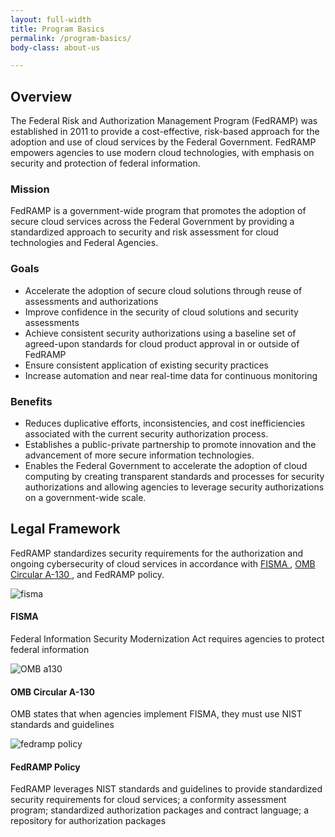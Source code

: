 ```yaml
---
layout: full-width
title: Program Basics
permalink: /program-basics/
body-class: about-us

---
```

<section class="overview">
	<div class="full-row">
		<div class="full-col">
			<h2>Overview</h2>
			<p>The Federal Risk and Authorization Management Program (FedRAMP) was established in 2011 to provide a cost-effective, risk-based approach for the adoption and use of cloud services by the Federal Government. FedRAMP empowers agencies to use modern cloud technologies, with emphasis on security and protection of federal information.</p>
		</div>
	</div>
	<div class="full-row">
		<div class="basics-col mgb-col-1">
			<div class="program-basics-title">
				<h3 class="mission-title">Mission</h3>
			</div>
			<p>FedRAMP is a government-wide program that promotes the adoption of secure cloud services across the Federal Government by providing a standardized approach to security and risk assessment for cloud technologies and Federal Agencies. </p>
		</div>
		<div class="basics-col mgb-col-2">
			<div class="program-basics-title">
				<h3 class="goals-title">Goals</h3>
			</div>
			<ul class="program-basics-goals">
				<li>Accelerate the adoption of secure cloud solutions through reuse of assessments and authorizations</li>
				<li>Improve confidence in the security of cloud solutions and security assessments</li>
				<li>Achieve consistent security authorizations using a baseline set of agreed-upon standards for cloud product approval in or outside of FedRAMP</li>
				<li>Ensure consistent application of existing security practices</li>
				<li>Increase automation and near real-time data for continuous monitoring</li>
			</ul>
		</div>
		<div class="basics-col mgb-col-3">
			<div class="program-basics-title">
				<h3 class="benefits-title">Benefits</h3>
			</div>
			<ul class="program-basics-benefits">
				<li>Reduces duplicative efforts, inconsistencies, and cost inefficiencies associated with the current security authorization process. </li>
				<li>Establishes a public-private partnership to promote innovation and the advancement of more secure information technologies. </li>
				<li>Enables the Federal Government to accelerate the adoption of cloud computing by creating transparent standards and processes for security authorizations and allowing agencies to leverage security authorizations on a government-wide scale.</li>
			</ul>
		</div>
		<div class="clearfix"></div>
	</div>
</section>
<section class="fedramp-legal-framework">
	<div class="full-row framework-mobile">
		<div class="basics-col framework-col-1">
			<h2>Legal Framework</h2>
			<p>FedRAMP standardizes security requirements for the authorization and ongoing cybersecurity of cloud services in accordance with <a href="https://www.congress.gov/bill/113th-congress/senate-bill/2521" target="_blank">FISMA <i class="fas fa-external-link-alt"></i></a>, <a href="https://www.whitehouse.gov/sites/whitehouse.gov/files/omb/circulars/A130/a130revised.pdf
" target="_blank">OMB Circular A-130 <i class="fas fa-external-link-alt"></i></a>, and FedRAMP policy.</p>
		</div>
		<div class="basics-col framework-col-2">
			<div class="framework-list">
				<div class="framework-image">
					<img src="{{site.baseurl}}/assets/img/fisma-graphic.svg" alt="fisma" />
				</div>
				<div class="framework-text">
					<h4>FISMA</h4>
					<p>Federal Information Security Modernization Act requires agencies to protect federal information</p>
				</div>
				<div class="clearfix"></div>
			</div>
			<div class="framework-list">
				<div class="framework-image">
					<img src="{{site.baseurl}}/assets/img/omb-circular-graphic.svg" alt="OMB a130" />
				</div>
				<div class="framework-text">
					<h4>OMB Circular A-130</h4>
					<p>OMB states that when agencies implement FISMA, they must use NIST standards and guidelines</p>
				</div>
				<div class="clearfix"></div>
			</div>
			<div class="framework-list">
				<div class="framework-image">
					<img src="{{site.baseurl}}/assets/img/fedramp-policy.svg" alt="fedramp policy" />
				</div>
				<div class="framework-text">
					<h4>FedRAMP Policy</h4>
					<p>FedRAMP leverages NIST standards and guidelines to provide standardized security requirements for cloud services; a conformity assessment program; standardized authorization packages and contract language; a repository for authorization packages</p>
				</div>
				<div class="clearfix"></div>
			</div>
		</div>
		<div class="clearfix"></div>
	</div>
</section>

